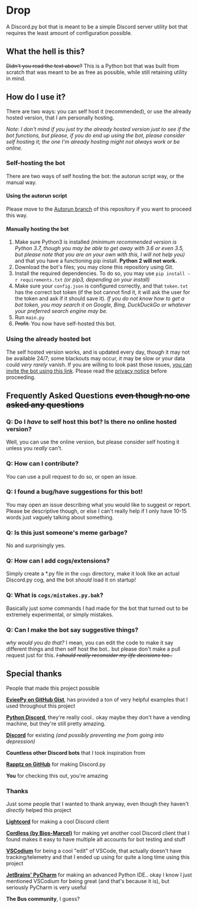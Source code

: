 # Drop
A Discord.py bot that is meant to be a simple Discord server utility bot that requires the least amount of configuration possible.

## What the hell is this? 
~~Didn't you read the text above?~~ This is a Python bot that was built from scratch that was meant to be as free as possible, while still retaining utility in mind. 
## How do I use it?
There are two ways: you can self host it (recommended), or use the already hosted version, that I am personally hosting.

*Note: I don't mind if you just try the already hosted version just to see if the bot functions, but please, if you do end up using the bot, please consider self hosting it; the one I'm already hosting might not always work or be online.*


### Self-hosting the bot
There are two ways of self hosting the bot: the autorun script way, or the manual way.

#### Using the autorun script
Please move to the [Autorun branch](https://github.com/AtlasC0R3/drop-bot/tree/autorun) of this repository if you want to proceed this way.

#### Manually hosting the bot
1. Make sure Python3 is installed *(minimum recommended version is Python 3.7, though you may be able to get away with 3.6 or even 3.5, but please note that you are on your own with this, I will not help you)* and that you have a functioning pip install. **Python 2 will not work.**
2. Download the bot's files; you may clone this repository using Git.
3. Install the required dependencies. To do so, you may use `pip install -r requirements.txt` *(or pip3, depending on your install)*
4. Make sure your `config.json` is configured correctly, and that `token.txt` has the correct bot token (if the bot cannot find it, it will ask the user for the token and ask if it should save it). *If you do not know how to get a bot token, you may search it on Google, Bing, DuckDuckGo or whatever your preferred search engine may be.*
5. Run `main.py`
6. ~~Profit.~~ You now have self-hosted this bot.

### Using the already hosted bot
The self hosted version works, and is updated every day, though it may not be available 24/7; some blackouts may occur, it may be slow or your data could *very rarely* vanish.
If you are willing to look past those issues, [you can invite the bot using this link](https://discord.com/oauth2/authorize?client_id=749623401706029057&permissions=60518&scope=bot). Please read the [privacy notice](https://atlasc0r3.github.io/drop-bot/#privacy-notice) before proceeding.

## Frequently Asked Questions ~~even though no one asked any questions~~

### Q: Do I _have_ to self host this bot? Is there no online hosted version?
Well, you can use the online version, but please consider self hosting it unless you *really* can't.

### Q: How can I contribute?
You can use a pull request to do so, or open an issue.

### Q: I found a bug/have suggestions for this bot! 
You may open an issue describing what you would like to suggest or report. Please be descriptive though, or else I can't really help if I only have 10-15 words just vaguely talking about something. 

### Q: Is this just someone's meme garbage?
No and surprisingly yes.

### Q: How can I add cogs/extensions?
Simply create a \*.py file in the `cogs` directory, make it look like an actual Discord.py cog, and the bot *should* load it on startup!

### Q: What is `cogs/mistakes.py.bak`?
Basically just some commands I had made for the bot that turned out to be extremely experimental, or simply mistakes.

### Q: Can I make the bot say suggestive things? 
_why would you do that?_ I mean, you can edit the code to make it say different things and then self host the bot.. but please don't make a pull request just for this. ~~*I should really reconsider my life decisions too..*~~ 

## Special thanks
People that made this project possible

**[EvieePy on GitHub Gist](https://gist.github.com/EvieePy)**, has provided a ton of very helpful examples that I used throughout this project

**[Python Discord](https://pythondiscord.com/)**, they're really cool.. okay maybe they don't have a vending machine, but they're still pretty amazing.

**[Discord](https://discord.com)** for existing *(and possibly preventing me from going into depression)*

**Countless other Discord bots** that I took inspiration from

**[Rapptz on GitHub](https://github.com/Rapptz/)** for making Discord.py

**You** for checking this out, you're amazing

### Thanks
Just some people that I wanted to thank anyway, even though they haven't *directly* helped this project

**[Lightcord](https://lightcord.github.io/)** for making a cool Discord client

**[Cordless (by Bios-Marcel)](https://github.com/Bios-Marcel/cordless/)** for making yet another cool Discord client that I found makes it easy to have multiple alt accounts for bot testing and stuff

**[VSCodium](https://vscodium.com/)** for being a cool "edit" of VSCode, that actually doesn't have tracking/telemetry and that I ended up using for quite a long time using this project

**[JetBrains' PyCharm](https://www.jetbrains.com/pycharm/)** for making an advanced Python IDE.. okay I know I just mentioned VSCodium for being great (and that's because it is), but seriously PyCharm is very useful

**The Bus community**, I guess?

